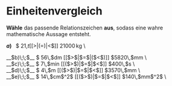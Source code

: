 <!--
version:  0.0.1

language: de

@style
input {
    text-align: center;
}

.flex-container {
    display: flex;
    flex-wrap: wrap;
    align-items: stretch;
    gap: 20px;
}

.flex-child {
    flex: 1;
    min-width: 350px;
    margin-right: 20px;
}

@media (max-width: 400px) {
    .flex-child {
        flex: 100%;
        margin-right: 0;
    }
}
@end

formula: \carry   \textcolor{red}{\scriptsize #1}
formula: \digit   \rlap{\carry{#1}}\phantom{#2}#2
formula: \permil  \text{‰}

import: https://raw.githubusercontent.com/LiaTemplates/Tikz-Jax/main/README.md

script: https://cdn.jsdelivr.net/gh/LiaTemplates/Tikz-Jax@main/dist/index.js


tags: Einheiten, Länge, Masse, Zeit, Fläche, sehr leicht, sehr niedrig, Angeben

comment: Welche angegebene Größe ist größer? Wähle das passende Relationszeichen.

author: Martin Lommatzsch

-->




# Einheitenvergleich


**Wähle** das passende Relationszeichen **aus**, sodass eine wahre mathematische Aussage entsteht.



<section class="flex-container">

<div class="flex-child">

__$a)\;\;$__ $ 21\,$t [[$>$|($=$)|$<$]] $21000\,$kg \

</div>
<div class="flex-child">
__$b)\;\;$__ $ 56\,$dm [[$>$|$=$|($<$)]] $5820\,$mm \

</div>
<div class="flex-child">
__$c)\;\;$__ $ 7\,$min [[($>$)|$=$|$<$]] $400\,$s \

</div>
<div class="flex-child">
__$d)\;\;$__ $ 4\,$m [[($>$)|$=$|$<$]] $3570\,$mm \

</div>
<div class="flex-child">
__$e)\;\;$__ $ 14\,$cm$^2$ [[($>$)|$=$|$<$]] $140\,$mm$^2$ \


</div>


</section>





